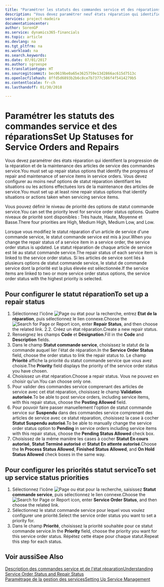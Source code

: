 ```yaml
---
title: "Paramétrer les statuts des commandes service et des réparations | Microsoft Docs"
description: "Vous devez paramétrer neuf états réparation qui identifient la progression de la réparation et de la maintenance des articles de service des commandes service."
services: project-madeira
documentationcenter: 
author: SorenGP
ms.service: dynamics365-financials
ms.topic: article
ms.devlang: na
ms.tgt_pltfrm: na
ms.workload: na
ms.search.keywords: 
ms.date: 07/01/2017
ms.author: sgroespe
ms.translationtype: HT
ms.sourcegitcommit: bec0619be0a65e3625759e13d2866ac615d7513c
ms.openlocfilehash: 8ffd5d6893b2b6c8ce7b7377c586f4f5414279b5
ms.contentlocale: fr-ch
ms.lasthandoff: 01/30/2018

---
```

# <a name="set-up-statuses-for-service-orders-and-repairs"></a><span data-ttu-id="ede1c-103">Paramétrer les statuts des commandes service et des réparations</span><span class="sxs-lookup"><span data-stu-id="ede1c-103">Set Up Statuses for Service Orders and Repairs</span></span>
<span data-ttu-id="ede1c-104">Vous devez paramétrer des états réparation qui identifient la progression de la réparation et de la maintenance des articles de service des commandes service.</span><span class="sxs-lookup"><span data-stu-id="ede1c-104">You must set up repair status options that identify the progress of repair and maintenance of service items in service orders.</span></span> <span data-ttu-id="ede1c-105">Vous devez configurer au moins neuf options de statut réparation identifiant les situations ou les actions effectuées lors de la maintenance des articles de service.</span><span class="sxs-lookup"><span data-stu-id="ede1c-105">You must set up at least nine repair status options that identify situations or actions taken when servicing service items.</span></span>  

<span data-ttu-id="ede1c-106">Vous pouvez définir le niveau de priorité des options de statut commande service.</span><span class="sxs-lookup"><span data-stu-id="ede1c-106">You can set the priority level for service order status options.</span></span> <span data-ttu-id="ede1c-107">Quatre niveaux de priorité sont disponibles : Très haute, Haute, Moyenne et Basse.</span><span class="sxs-lookup"><span data-stu-id="ede1c-107">There four priorities are High, Medium High, Medium Low, and Low.</span></span>  
  
<span data-ttu-id="ede1c-108">Lorsque vous modifiez le statut réparation d'un article de service d'une commande service, le statut commande service est mis à jour.</span><span class="sxs-lookup"><span data-stu-id="ede1c-108">When you change the repair status of a service item in a service order, the service order status is updated.</span></span> <span data-ttu-id="ede1c-109">Le statut réparation de chaque article de service est lié au statut commande service.</span><span class="sxs-lookup"><span data-stu-id="ede1c-109">The repair status of each service item is linked to the service order status.</span></span> <span data-ttu-id="ede1c-110">Si les articles de service sont liés à plusieurs options de statut commande service, le statut de commande service dont la priorité est la plus élevée est sélectionnée.</span><span class="sxs-lookup"><span data-stu-id="ede1c-110">If the service items are linked to two or more service order status options, the service order status with the highest priority is selected.</span></span>  

## <a name="to-set-up-a-repair-status"></a><span data-ttu-id="ede1c-111">Pour configurer le statut réparation</span><span class="sxs-lookup"><span data-stu-id="ede1c-111">To set up a repair status</span></span>  
1. <span data-ttu-id="ede1c-112">Sélectionnez l'icône ![Page ou état pour la recherche](media/ui-search/search_small.png "Page ou état pour la recherche"), entrez **Etat de la réparation**, puis sélectionnez le lien connexe.</span><span class="sxs-lookup"><span data-stu-id="ede1c-112">Choose the ![Search for Page or Report](media/ui-search/search_small.png "Search for Page or Report icon") icon, enter **Repair Status**, and then choose the related link.</span></span> <span data-ttu-id="ede1c-113">2.</span><span class="sxs-lookup"><span data-stu-id="ede1c-113">2.</span></span> <span data-ttu-id="ede1c-114">Créez un état réparation.</span><span class="sxs-lookup"><span data-stu-id="ede1c-114">Create a new repair status.</span></span>  
3. <span data-ttu-id="ede1c-115">Renseignez les champs **Code** et **Désignation**.</span><span class="sxs-lookup"><span data-stu-id="ede1c-115">Fill in the **Code** and **Description** fields.</span></span>  
4. <span data-ttu-id="ede1c-116">Dans le champ **Statut commande service**, choisissez le statut de la commande auquel lier l'état de réparation.</span><span class="sxs-lookup"><span data-stu-id="ede1c-116">In the **Service Order Status** field, choose the order status to link the repair status to.</span></span> <span data-ttu-id="ede1c-117">Le champ **Priorité** affiche la priorité du statut commande service que vous avez choisie.</span><span class="sxs-lookup"><span data-stu-id="ede1c-117">The **Priority** field displays the priority of the service order status you have chosen.</span></span>  
5. <span data-ttu-id="ede1c-118">Choisissez un état réparation.</span><span class="sxs-lookup"><span data-stu-id="ede1c-118">Choose a repair status.</span></span> <span data-ttu-id="ede1c-119">Vous ne pouvez en choisir qu'un.</span><span class="sxs-lookup"><span data-stu-id="ede1c-119">You can choose only one.</span></span>  
6. <span data-ttu-id="ede1c-120">Pour valider des commandes service comprenant des articles de service avec cet état réparation, choisissez le champ **Validation autorisée**.</span><span class="sxs-lookup"><span data-stu-id="ede1c-120">To be able to post service orders, including service items, with this repair status, choose the **Posting Allowed** field.</span></span>  
7. <span data-ttu-id="ede1c-121">Pour pouvoir faire passer manuellement l'option de statut commande service sur **Suspendu** dans des commandes service comprenant des articles de service avec ce statut réparation, choisissez la case à cocher **Statut Suspendu autorisé**.</span><span class="sxs-lookup"><span data-stu-id="ede1c-121">To be able to manually change the service order status option to **Pending** in service orders including service items with this repair status, choose the **Pending Status Allowed** check box.</span></span>  
8. <span data-ttu-id="ede1c-122">Choisissez de la même manière les cases à cocher **Statut En cours autorisé**, **Statut Terminé autorisé** et **Statut En attente autorisé**.</span><span class="sxs-lookup"><span data-stu-id="ede1c-122">Choose the **In Process Status Allowed**, **Finished Status Allowed**, and **On Hold Status Allowed** check boxes in the same way.</span></span>
  
## <a name="to-set-up-service-status-priorities"></a><span data-ttu-id="ede1c-123">Pour configurer les priorités statut service</span><span class="sxs-lookup"><span data-stu-id="ede1c-123">To set up service status priorities</span></span>  
1. <span data-ttu-id="ede1c-124">Sélectionnez l'icône ![Page ou état pour la recherche](media/ui-search/search_small.png "Page ou état pour la recherche"), saisissez **Statut commande service**, puis sélectionnez le lien connexe.</span><span class="sxs-lookup"><span data-stu-id="ede1c-124">Choose the ![Search for Page or Report](media/ui-search/search_small.png "Search for Page or Report icon") icon, enter **Service Order Status**, and then choose the related link.</span></span>  
2. <span data-ttu-id="ede1c-125">Sélectionnez le statut commande service pour lequel vous voulez configurer une priorité.</span><span class="sxs-lookup"><span data-stu-id="ede1c-125">Select the service order status you want to set a priority for.</span></span>  
3. <span data-ttu-id="ede1c-126">Dans le champ **Priorité**, choisissez la priorité souhaitée pour ce statut commande service.</span><span class="sxs-lookup"><span data-stu-id="ede1c-126">In the **Priority** field, choose the priority you want for this service order status.</span></span> <span data-ttu-id="ede1c-127">Répétez cette étape pour chaque statut.</span><span class="sxs-lookup"><span data-stu-id="ede1c-127">Repeat this step for each status.</span></span>  
  
## <a name="see-also"></a><span data-ttu-id="ede1c-128">Voir aussi</span><span class="sxs-lookup"><span data-stu-id="ede1c-128">See Also</span></span>  
[<span data-ttu-id="ede1c-129">Description des commandes service et de l'état réparation</span><span class="sxs-lookup"><span data-stu-id="ede1c-129">Understanding Service Order Status and Repair Status</span></span>]()  
[<span data-ttu-id="ede1c-130">Paramétrage de la gestion des services</span><span class="sxs-lookup"><span data-stu-id="ede1c-130">Setting Up Service Management</span></span>](service-setup-service.md)  

